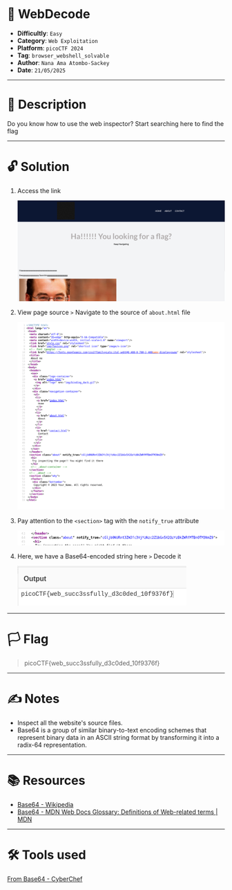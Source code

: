 # :briefcase: WebDecode

- **Difficultly**: `Easy`
- **Category**: `Web Exploitation`
- **Platform**: `picoCTF 2024`
- **Tag**: `browser_webshell_solvable`
- **Author**: `Nana Ama Atombo-Sackey`
- **Date**: `21/05/2025`

---

# :pencil: Description

Do you know how to use the web inspector? Start searching here to find the flag

---

# :unlock: Solution

1. Access the link

    ![image1](images/image1.png)

2. View page source `>` Navigate to the source of `about.html` file

    ![image2](images/image2.png)

3. Pay attention to the `<section>` tag with the `notify_true` attribute

    ![image3](images/image3.png)

4. Here, we have a Base64-encoded string here `>` Decode it

    ![image4](images/image4.png)

---

# :white_flag: Flag

> picoCTF{web_succ3ssfully_d3c0ded_10f9376f}

---

# :writing_hand: Notes

- Inspect all the website's source files.
- Base64 is a group of similar binary-to-text encoding schemes that represent binary data in an ASCII string format by transforming it into a radix-64 representation.

---

# :books: Resources

- [Base64 - Wikipedia](https://en.wikipedia.org/wiki/Base64)
- [Base64 - MDN Web Docs Glossary: Definitions of Web-related terms | MDN](https://developer.mozilla.org/en-US/docs/Glossary/Base64)

---

# :hammer_and_wrench: Tools used

[From Base64 - CyberChef](https://gchq.github.io/CyberChef/#recipe=From_Base64('A-Za-z0-9%2B/%3D',true,false))

